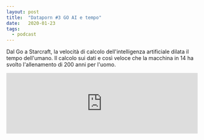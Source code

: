 ```yaml
---
layout: post
title:  "Dataporn #3 GO AI e tempo"
date:   2020-01-23
tags:
  - podcast
---
```


Dal Go a Starcraft, la velocità di calcolo dell'intelligenza artificiale dilata il tempo dell'umano. Il calcolo sui dati e così veloce che la macchina in 14 ha svolto l'allenamento di 200 anni per l'uomo.

<iframe src="https://anchor.fm/dataporn/embed/episodes/Dataporn-3-Go--AI-e-tempo-eac7jv" height="160px" width="100%" frameborder="0" scrolling="no"></iframe>
